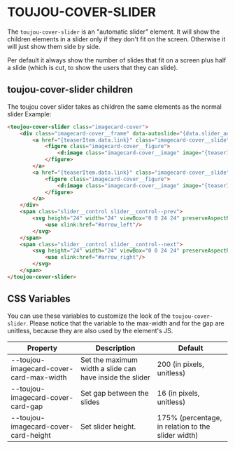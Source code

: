 # TOUJOU-COVER-SLIDER

The `toujou-cover-slider` is an "automatic slider" element.
It will show the children elements in a slider only if they don't fit on the screen.
Otherwise it will just show them side by side.

Per default it always show the number of slides that fit on a screen plus half a slide (which is cut, to show the users that they can slide).

## toujou-cover-slider children
The toujou cover slider takes as children the same elements as the normal slider
Example:
```html
<toujou-cover-slider class="imagecard-cover">
    <div class="imagecard-cover__frame" data-autoslide="{data.slider_autoslide}" data-slideinterval="{data.slider_autoslide_interval}">
        <a href="{teaserItem.data.link}" class="imagecard-cover__slide">
            <figure class="imagecard-cover__figure">
                <d:image class="imagecard-cover__image" image="{teaserItem.images.0}" settings="{settings}" loading="lazy" />
            </figure>
        </a>
        <a href="{teaserItem.data.link}" class="imagecard-cover__slide">
            <figure class="imagecard-cover__figure">
                <d:image class="imagecard-cover__image" image="{teaserItem.images.0}" settings="{settings}" loading="lazy" />
            </figure>
        </a>
    </div>
    <span class="slider__control slider__control--prev">
        <svg height="24" width="24" viewBox="0 0 24 24" preserveAspectRatio="xMidYMid meet">
            <use xlink:href="#arrow_left"/>
        </svg>
    </span>
    <span class="slider__control slider__control--next">
        <svg height="24" width="24" viewBox="0 0 24 24" preserveAspectRatio="xMidYMid meet">
            <use xlink:href="#arrow_right"/>
        </svg>
    </span>
</toujou-cover-slider>
```

## CSS Variables
You can use these variables to customize the look of the `toujou-cover-slider`.
Please notice that the variable to the max-width and for the gap are unitless, because they are also used by the element's JS.

| Property | Description | Default |
|----------|-------------|---------|
|--toujou-imagecard-cover-card-max-width | Set the maximum width a slide can have inside the slider | 200 (in pixels, unitless) |
|--toujou-imagecard-cover-card-gap | Set gap between the slides | 16 (in pixels, unitless) |
|--toujou-imagecard-cover-card-height | Set slider height. | 175% (percentage, in relation to the slider width) |

